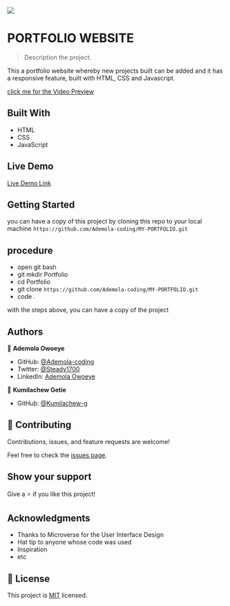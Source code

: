 ![](https://img.shields.io/badge/Microverse-blueviolet)

# PORTFOLIO WEBSITE

> Description the project.

This a portfolio website whereby new projects built can be added and it has a responsive feature, built with HTML, CSS and Javascript.

[click me for the Video Preview](https://ademola-coding.github.io/MY-PORTFOLIO/)


## Built With

- HTML
- CSS
- JavaScript


## Live Demo 

[Live Demo Link](https://ademola-coding.github.io/MY-PORTFOLIO/)

## Getting Started

you can have a copy of this project by cloning this repo to your local machine
`https://github.com/Ademola-coding/MY-PORTFOLIO.git`

## procedure
- open git bash
- git mkdir Portfolio
- cd Portfolio
- git clone ` https://github.com/Ademola-coding/MY-PORTFOLIO.git `
- code .
 
with the steps above, you can have a copy of the project 

## Authors

👤 **Ademola Owoeye**

- GitHub: [@Ademola-coding](https://github.com/Ademola-coding)
- Twitter: [@Steady1700](https://twitter.com/steady1700)
- LinkedIn: [Ademola Owoeye](https://www.linkedin.com/in/ademola-owoeye-0bb344223/)


👤 **Kumilachew Getie**

- GitHub: [@Kumilachew-g](https://github.com/Kumilachew-g)


## 🤝 Contributing

Contributions, issues, and feature requests are welcome!

Feel free to check the [issues page](../../issues/).


## Show your support

Give a ⭐️ if you like this project!

## Acknowledgments

- Thanks to Microverse for the User Interface Design
- Hat tip to anyone whose code was used
- Inspiration
- etc

## 📝 License

This project is [MIT](./MIT.md) licensed.
